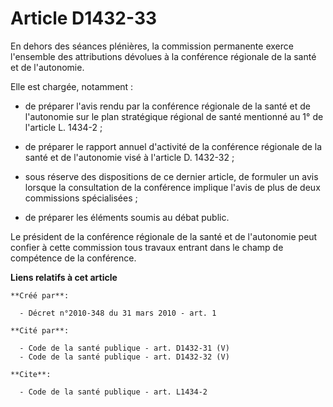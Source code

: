 # Article D1432-33

En dehors des séances plénières, la commission permanente exerce l'ensemble des attributions dévolues à la conférence
régionale de la santé et de l'autonomie. 

Elle est chargée, notamment :

- de préparer l'avis rendu par la conférence régionale de la santé et de l'autonomie sur le plan stratégique régional de
santé mentionné au 1° de l'article L. 1434-2 ;

- de préparer le rapport annuel d'activité de la conférence régionale de la santé et de l'autonomie visé à l'article D.
1432-32 ;

- sous réserve des dispositions de ce dernier article, de formuler un avis lorsque la consultation de la conférence implique
l'avis de plus de deux commissions spécialisées ;

- de préparer les éléments soumis au débat public. 

Le président de la conférence régionale de la santé et de l'autonomie peut confier à cette commission tous travaux entrant
dans le champ de compétence de la conférence.

**Liens relatifs à cet article**

	**Créé par**:

	  - Décret n°2010-348 du 31 mars 2010 - art. 1

	**Cité par**:

	  - Code de la santé publique - art. D1432-31 (V)
	  - Code de la santé publique - art. D1432-32 (V)

	**Cite**:

	  - Code de la santé publique - art. L1434-2
